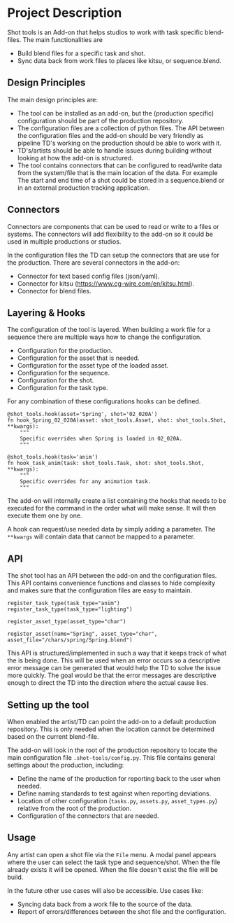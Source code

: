 # Project Description

Shot tools is an Add-on that helps studios to work with task specific
blend-files. The main functionalities are

* Build blend files for a specific task and shot.
* Sync data back from work files to places like kitsu, or sequence.blend.

## Design Principles

The main design principles are:

* The tool can be installed as an add-on, but the (production specific)
  configuration should be part of the production repository.
* The configuration files are a collection of python files. The API between
  the configuration files and the add-on should be very friendly as pipeline
  TD's working on the production should be able to work with it.
* TD's/artists should be able to handle issues during building without looking
  at how the add-on is structured.
* The tool contains connectors that can be configured to read/write data
  from the system/file that is the main location of the data. For example
  The start and end time of a shot could be stored in a sequence.blend or
  in an external production tracking application.

## Connectors

Connectors are components that can be used to read or write to a files or
systems. The connectors will add flexibility to the add-on so it could be used
in multiple productions or studios.

In the configuration files the TD can setup the connectors that are use for
the production. There are several connectors in the add-on:

* Connector for text based config files (json/yaml).
* Connector for kitsu (https://www.cg-wire.com/en/kitsu.html).
* Connector for blend files.

## Layering & Hooks

The configuration of the tool is layered. When building a work file for a sequence
there are multiple ways how to change the configuration.

* Configuration for the production.
* Configuration for the asset that is needed.
* Configuration for the asset type of the loaded asset.
* Configuration for the sequence.
* Configuration for the shot.
* Configuration for the task type.

For any combination of these configurations hooks can be defined.

```[python]
@shot_tools.hook(asset='Spring', shot='02_020A')
fn hook_Spring_02_020A(asset: shot_tools.Asset, shot: shot_tools.Shot, **kwargs):
    """
    Specific overrides when Spring is loaded in 02_020A.
    """

@shot_tools.hook(task='anim')
fn hook_task_anim(task: shot_tools.Task, shot: shot_tools.Shot, **kwargs):
    """
    Specific overrides for any animation task.
    """
```

The add-on will internally create a list containing the hooks that needs to be
executed for the command in the order what will make sense. It will then
execute them one by one.

A hook can request/use needed data by simply adding a parameter. The `**kwargs`
will contain data that cannot be mapped to a parameter.


## API

The shot tool has an API between the add-on and the configuration files. This
API contains convenience functions and classes to hide complexity and makes
sure that the configuration files are easy to maintain.

```
register_task_type(task_type="anim")
register_task_type(task_type="lighting")
```

```
register_asset_type(asset_type="char")
```

```
register_asset(name="Spring", asset_type="char", asset_file="/chars/spring/Spring.blend")
```

This API is structured/implemented in such a way that it keeps track of what
the is being done. This will be used when an error occurs so a descriptive
error message can be generated that would help the TD to solve the issue more
quickly. The goal would be that the error messages are descriptive enough to
direct the TD into the direction where the actual cause lies.


## Setting up the tool

When enabled the artist/TD can point the add-on to a default production
repository. This is only needed when the location cannot be determined based
on the current blend-file.

The add-on will look in the root of the production repository to locate the
main configuration file `.shot-tools/config.py`. This file contains general
settings about the production, including:

* Define the name of the production for reporting back to the user when needed.
* Define naming standards to test against when reporting deviations.
* Location of other configuration (`tasks.py`, `assets.py`, `asset_types.py`)
  relative from the root of the production.
* Configuration of the connectors that are needed.

## Usage

Any artist can open a shot file via the `File` menu. A modal panel appears
where the user can select the task type and sequence/shot. When the file
already exists it will be opened. When the file doesn't exist the file
will be build.

In the future other use cases will also be accessible. Use cases like:

* Syncing data back from a work file to the source of the data.
* Report of errors/differences between the shot file and the configuration.
